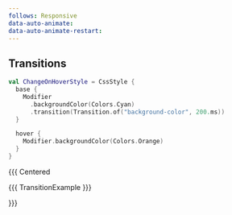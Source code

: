 ```yaml
---
follows: Responsive
data-auto-animate:
data-auto-animate-restart:
---
```


## Transitions

```kotlin [code]
val ChangeOnHoverStyle = CssStyle {
  base {
    Modifier
      .backgroundColor(Colors.Cyan)
      .transition(Transition.of("background-color", 200.ms))
  }

  hover {
    Modifier.backgroundColor(Colors.Orange)
  }
}
```

{{{ Centered

{{{ TransitionExample }}}

}}}
